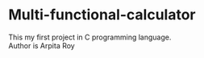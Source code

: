 # Multi-functional-calculator
This my first project in C programming language.
<br>
Author is Arpita Roy
